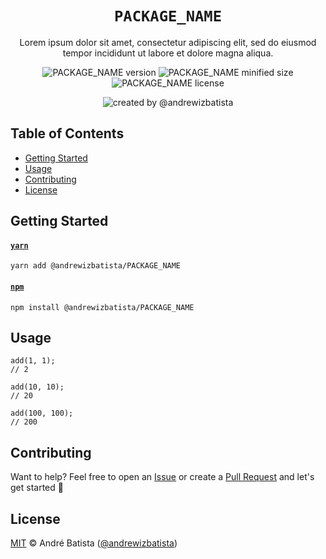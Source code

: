 <div align="center">

# `PACKAGE_NAME`

Lorem ipsum dolor sit amet, consectetur adipiscing elit, sed do eiusmod tempor incididunt ut labore et dolore magna aliqua.

![PACKAGE_NAME version](https://img.shields.io/npm/v/@andrewizbatista/PACKAGE_NAME?style=flat-square&color=yellow&label=NPM) ![PACKAGE_NAME minified size](https://img.shields.io/bundlephobia/min/@andrewizbatista/PACKAGE_NAME?style=flat-square&color=blue&label=Minified+Size) ![PACKAGE_NAME license](https://img.shields.io/npm/l/@andrewizbatista/PACKAGE_NAME?style=flat-square&color=green&label=License)

![created by @andrewizbatista](https://img.shields.io/badge/Created%20By-@andrewizbatista-crimson?style=flat-square)

</div>

## <a name="index"></a>Table of Contents

- [Getting Started](#getting-started)
- [Usage](#usage)
- [Contributing](#contributing)
- [License](#license)

## <a name="getting-started"></a>Getting Started

#### [`yarn`](https://yarnpkg.com/package/@andrewizbatista/PACKAGE_NAME)

```
yarn add @andrewizbatista/PACKAGE_NAME
```

#### [`npm`](https://www.npmjs.com/package/@andrewizbatista/PACKAGE_NAME)

```
npm install @andrewizbatista/PACKAGE_NAME
```

## <a name="usage"></a>Usage

```tsx
add(1, 1);
// 2

add(10, 10);
// 20

add(100, 100);
// 200
```

## <a name="contributing"></a>Contributing

Want to help? Feel free to open an [Issue](https://github.com/andrewizbatista/PACKAGE_NAME/issues) or create a [Pull Request](https://github.com/andrewizbatista/PACKAGE_NAME/pulls) and let's get started 🚀

## <a name="license"></a>License

[MIT](https://github.com/andrewizbatista/PACKAGE_NAME/blob/main/LICENSE) © André Batista ([@andrewizbatista](https://github.com/andrewizbatista))
